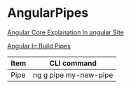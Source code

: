 # AngularPipes

[Angular Core Explanation In angular Site ](https://angular.io/guide/pipes)

[Angular In Build Pipes](https://angular.io/api)

| Item      | CLI command                    |
| ----------|:------------------------------:|
|Pipe     	|ng g pipe my-new-pipe           |

